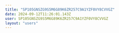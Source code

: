 ```yaml
---
title: "SP105GNSZG9S5M6G89K6ZR257C9A1YZF0VY8CVVGZ"
date: 2024-09-12T11:26:01.143Z
user: SP105GNSZG9S5M6G89K6ZR257C9A1YZF0VY8CVVGZ
layout: "users"
---
```

    